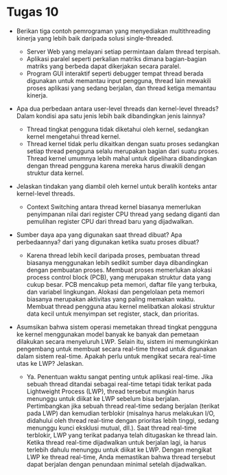 # Tugas 10
* Berikan tiga contoh pemrograman yang menyediakan multithreading kinerja yang lebih baik daripada solusi single-threaded.
  * Server Web yang melayani setiap permintaan dalam thread terpisah.
  * Aplikasi paralel seperti perkalian matriks dimana bagian-bagian matriks yang berbeda dapat dikerjakan secara paralel.
  * Program GUI interaktif seperti debugger tempat thread berada digunakan untuk memantau input pengguna, thread lain mewakili proses aplikasi yang sedang berjalan, dan thread ketiga memantau kinerja.
    
* Apa dua perbedaan antara user-level threads dan kernel-level threads? Dalam kondisi apa satu jenis lebih baik dibandingkan jenis lainnya?
  * Thread tingkat pengguna tidak diketahui oleh kernel, sedangkan kernel mengetahui thread kernel.
  * Thread kernel tidak perlu dikaitkan dengan suatu proses sedangkan setiap thread pengguna selalu merupakan bagian dari suatu proses. Thread kernel umumnya lebih mahal untuk dipelihara dibandingkan dengan thread pengguna karena mereka harus diwakili dengan struktur data kernel.
    
* Jelaskan tindakan yang diambil oleh kernel untuk beralih konteks antar kernel-level threads.
  * Context Switching antara thread kernel biasanya memerlukan penyimpanan nilai dari register CPU thread yang sedang diganti dan pemulihan register CPU dari thread baru yang dijadwalkan.
    
* Sumber daya apa yang digunakan saat thread dibuat? Apa perbedaannya? dari yang digunakan ketika suatu proses dibuat?
  * Karena thread lebih kecil daripada proses, pembuatan thread biasanya menggunakan lebih sedikit sumber daya dibandingkan dengan pembuatan proses. Membuat proses memerlukan alokasi process control block (PCB), yang merupakan struktur data yang cukup besar. PCB mencakup peta memori, daftar file yang terbuka, dan variabel lingkungan. Alokasi dan pengelolaan peta memori biasanya merupakan aktivitas yang paling memakan waktu. Membuat thread pengguna atau kernel melibatkan alokasi struktur data kecil untuk menyimpan set register, stack, dan prioritas.
    
* Asumsikan bahwa sistem operasi memetakan thread tingkat pengguna ke kernel menggunakan model banyak ke banyak dan pemetaan dilakukan secara menyeluruh LWP. Selain itu, sistem ini memungkinkan pengembang untuk membuat secara real-time thread untuk digunakan dalam sistem real-time. Apakah perlu untuk mengikat secara real-time utas ke LWP? Jelaskan.
  * Ya. Penentuan waktu sangat penting untuk aplikasi real-time. Jika sebuah thread ditandai sebagai real-time tetapi tidak terikat pada Lightweight Process (LWP), thread tersebut mungkin harus menunggu untuk diikat ke LWP sebelum bisa berjalan. Pertimbangkan jika sebuah thread real-time sedang berjalan (terikat pada LWP) dan kemudian terblokir (misalnya harus melakukan I/O, didahului oleh thread real-time dengan prioritas lebih tinggi, sedang menunggu kunci eksklusi mutual, dll.). Saat thread real-time terblokir, LWP yang terikat padanya telah ditugaskan ke thread lain. Ketika thread real-time dijadwalkan untuk berjalan lagi, ia harus terlebih dahulu menunggu untuk diikat ke LWP. Dengan mengikat LWP ke thread real-time, Anda memastikan bahwa thread tersebut dapat berjalan dengan penundaan minimal setelah dijadwalkan.

#

